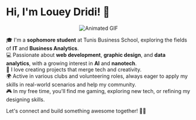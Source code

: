 # Hi, I'm Louey Dridi! 👋

<div align="center">
  <img src="https://media1.giphy.com/media/v1.Y2lkPTc5MGI3NjExNmx2ZnhhOXI3OTl1cTYxcHA3a3hvbjFkZzdlZDZjeXY1Yms4dXh0cSZlcD12MV9pbnRlcm5hbF9naWZfYnlfaWQmY3Q9Zw/sJvz8Qnfly3BOuotGx/giphy.gif" alt="Animated GIF">
</div>


🎓 I'm a **sophomore student** at Tunis Business School, exploring the fields of **IT** and **Business Analytics**.  
💻 Passionate about **web development**, **graphic design**, and **data analytics**, with a growing interest in **AI** and **nanotech**.  
🚀 I love creating projects that merge tech and creativity.  
🌍 Active in various clubs and volunteering roles, always eager to apply my skills in real-world scenarios and help my community.  
🎮 In my free time, you'll find me gaming, exploring new tech, or refining my designing skills.  

Let's connect and build something awesome together! 🚀✨

<!--
**loueydridii/loueydridii** is a ✨ _special_ ✨ repository because its `README.md` (this file) appears on your GitHub profile.

Here are some ideas to get you started:

- 🔭 I’m currently working on ...
- 🌱 I’m currently learning ...
- 👯 I’m looking to collaborate on ...
- 🤔 I’m looking for help with ...
- 💬 Ask me about ...
- 📫 How to reach me: ...
- 😄 Pronouns: ...
- ⚡ Fun fact: ...
-->
